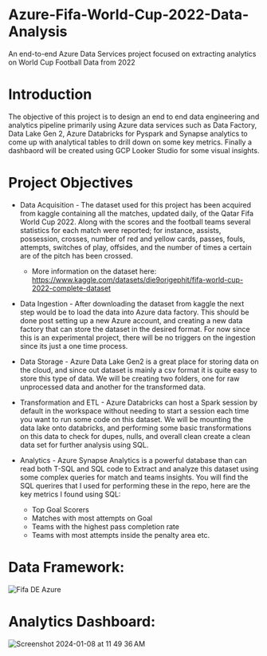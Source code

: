# Azure-Fifa-World-Cup-2022-Data-Analysis
An end-to-end Azure Data Services project focused on extracting analytics on World Cup Football Data from 2022

# Introduction   
The objective of this project is to design an end to end data engineering and analytics pipeline primarily using Azure data services such as Data Factory, Data Lake Gen 2, Azure Databricks for Pyspark and Synapse analytics to come up with analytical tables to drill down on some key metrics. Finally a dashbaord will be created using GCP Looker Studio for some visual insights. 

# Project Objectives 
* Data Acquisition - The dataset used for this project has been acquired from kaggle containing all the matches, updated daily, of the Qatar Fifa World Cup 2022.
Along with the scores and the football teams several statistics for each match were reported; for instance, assists, possession, crosses, number of red and yellow cards, passes, fouls, attempts, switches of play, offsides, and the number of times a certain are of the pitch has been crossed.
  * More information on the dataset here: https://www.kaggle.com/datasets/die9origephit/fifa-world-cup-2022-complete-dataset
 
* Data Ingestion - After downloading the dataset from kaggle the next step would be to load the data into Azure data factory. This should be done post setting up a new Azure account, and creating a new data factory that can store the dataset in the desired format. For now since this is an experimental project, there will be no triggers on the ingestion since its just a one time process.

* Data Storage - Azure Data Lake Gen2 is a great place for storing data on the cloud, and since out dataset is mainly a csv format it is quite easy to store this type of data. We will be creating two folders, one for raw unprocessed data and another for the transformed data.

* Transformation and ETL - Azure Databricks can host a Spark session by default in the workspace without needing to start a session each time you want to run some code on this dataset. We will be mounting the data lake onto databricks, and performing some basic transformations on this data to check for dupes, nulls, and overall clean create a clean data set for further analysis using SQL.

* Analytics - Azure Synapse Analytics is a powerful database than can read both T-SQL and SQL code to Extract and analyze this dataset using some complex queries for match and teams insights. You will find the SQL querires that I used for performing these in the repo, here are the key metrics I found using SQL:
  * Top Goal Scorers
  * Matches with most attempts on Goal
  * Teams with the highest pass completion rate
  * Teams with most attempts inside the penalty area etc.
 
# Data Framework: 

![Fifa DE Azure](https://github.com/snehalsmalladi/Azure-Fifa-Data-Analysis/assets/75508260/8bd92683-2168-485d-b009-87060923b8ba)

# Analytics Dashboard: 

![Screenshot 2024-01-08 at 11 49 36 AM](https://github.com/snehalsmalladi/Azure-Fifa-Data-Analysis/assets/75508260/6dcc9b20-6d99-48f8-a762-d231049d9669)





